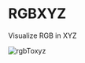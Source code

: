 # RGBXYZ
Visualize RGB in XYZ

![rgbToxyz](https://user-images.githubusercontent.com/85269091/185753433-da9ec1bf-15a9-4346-ad4d-1f6ed3a5ba19.gif)
